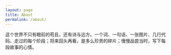 ```yaml
---
layout: page
title: About
permalink: /about/
---
```


这个世界不只有眼前的苟且，还有诗与远方。一个词、一句话、一张图片、几行代码、走过的每个阶段；将来回头再看，是多么珍贵的碎片；慢慢品尝当时，写下每段故事的心情。
